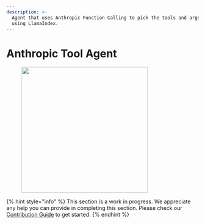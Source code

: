 ```yaml
---
description: >-
  Agent that uses Anthropic Function Calling to pick the tools and args to call
  using LlamaIndex.
---
```


# Anthropic Tool Agent

<figure><img src="../..//assets/image (33).png" alt="" width="330"><figcaption></figcaption></figure>

{% hint style="info" %}
This section is a work in progress. We appreciate any help you can provide in completing this section. Please check our [Contribution Guide](broken-reference) to get started.
{% endhint %}
